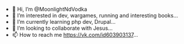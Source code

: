 - 👋 Hi, I’m @MoonlightNdVodka
- 👀 I’m interested in dev, wargames, running and interesting books...
- 🌱 I’m currently learning php dev, Drupal...
- 💞️ I’m looking to collaborate with Jesus...
- 📫 How to reach me https://vk.com/id603903137...

<!---
MoonlightNdVodka/MoonlightNdVodka is a ✨ special ✨ repository because its `README.md` (this file) appears on your GitHub profile.
You can click the Preview link to take a look at your changes.
--->
